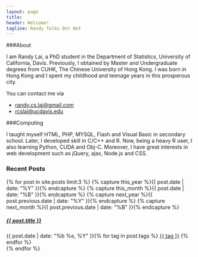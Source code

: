 ```yaml
---
layout: page
title:
header: Welcome!
tagline: Randy Talks Dot Net
---
```


###About

I am Randy Lai, a PhD student in the Department of Statistics, University of California, Davis. Previously, I obtained by Master and Undergraduate degrees from CUHK, The Chinese University of Hong Kong. I was born in Hong Kong and I spent my childhood and teenage years in this prosperous city.

You can contact me via

- [randy.cs.lai@gmail.com](mailto:randy.cs.lai@gmail.com)
- [rcslai@ucdavis.edu](mailto:rcslai@ucdavis.edu)

###Computing

I taught myself HTML, PHP, MYSQL, Flash and Visual Basic in secondary school.  Later, I developed skill in C/C++ and R. Now, being a heavy R user, I also learning Python, CUDA and Obj-C. Moreover, I have great interests in web development such as jQuery, ajax, Node.js and CSS.


### Recent Posts

<div class="list-group">
  {% for post in site.posts limit:3  %}
    {% capture this_year %}{{ post.date | date: "%Y" }}{% endcapture %}
    {% capture this_month %}{{ post.date | date: "%B" }}{% endcapture %}
    {% capture next_year %}{{ post.previous.date | date: "%Y" }}{% endcapture %}
    {% capture next_month %}{{ post.previous.date | date: "%B" }}{% endcapture %}
    <!-- <li class="list-group-item"><span>{{ post.date | date: "%b %e, %Y" }}</span>  <a href="{{ BASE_PATH }}{{ post.url }}">{{ post.title }}</a></li> -->
    <div class="list-group-item">
        <h5 class="list-group-item-heading"><a href="{{ BASE_PATH }}{{ post.url }}">{{ post.title }}</a></h5>
        {{ post.date | date: "%b %e, %Y" }}{% for tag in post.tags %}
        <a class="btn btn-default btn-xs" href="{{ BASE_PATH }}{{ site.JB.tags_path }}#{{ tag }}-ref">{{ tag }}</a>
        {% endfor %}
    </div>  
  {% endfor %}
</div>